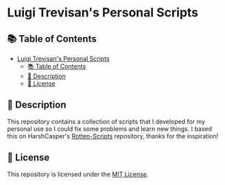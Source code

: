 # Luigi Trevisan's Personal Scripts

## 📚 Table of Contents

- [Luigi Trevisan's Personal Scripts](#luigi-trevisans-personal-scripts)
  - [📚 Table of Contents](#-table-of-contents)
  - [🚩 Description](#-description)
  - [📜 License](#-license)


## 🚩 Description

This repository contains a collection of scripts that I developed for my personal use so I could fix some problems and learn new things. I based this on HarshCasper's [Rotten-Scripts](https://github.com/HarshCasper/Rotten-Scripts) repository, thanks for the inspiration!

## 📜 License

This repository is licensed under the [MIT License](LICENSE).